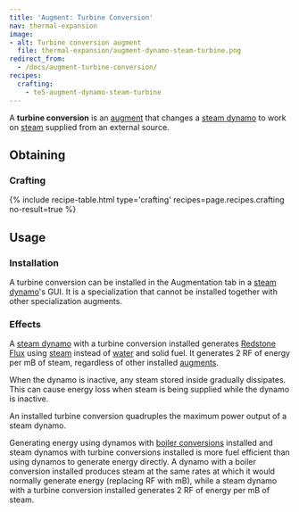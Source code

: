 ```yaml
---
title: 'Augment: Turbine Conversion'
nav: thermal-expansion
image:
- alt: Turbine conversion augment
  file: thermal-expansion/augment-dynamo-steam-turbine.png
redirect_from:
  - /docs/augment-turbine-conversion/
recipes:
  crafting:
    - te5-augment-dynamo-steam-turbine
---
```


A **turbine conversion** is an [augment](/docs/thermal-expansion/augments/) that changes a [steam
dynamo](/docs/thermal-expansion/steam-dynamo/) to work on [steam](/docs/thermal-foundation-2/steam/) supplied from an
external source.


Obtaining
---------

### Crafting
{% include recipe-table.html type='crafting' recipes=page.recipes.crafting no-result=true %}


Usage
-----

### Installation
A turbine conversion can be installed in the Augmentation tab in a [steam
dynamo](/docs/thermal-expansion/steam-dynamo/)'s GUI. It is a specialization that cannot be
installed together with other specialization augments.

### Effects
A [steam dynamo](/docs/thermal-expansion/steam-dynamo/) with a turbine conversion installed
generates [Redstone Flux](/docs/redstone-flux/) using [steam](/docs/thermal-foundation-2/steam/)
instead of [water](https://minecraft.gamepedia.com/Water) and solid fuel. It
generates 2 RF of energy per mB of steam, regardless of other installed
[augments](/docs/thermal-expansion/augments/).

When the dynamo is inactive, any steam stored inside gradually dissipates. This
can cause energy loss when steam is being supplied while the dynamo is inactive.

An installed turbine conversion quadruples the maximum power output of a steam
dynamo.

Generating energy using dynamos with [boiler
conversions](/docs/thermal-expansion/augment-boiler-conversion/) installed and steam dynamos with
turbine conversions installed is more fuel efficient than using dynamos to
generate energy directly. A dynamo with a boiler conversion installed produces
steam at the same rates at which it would normally generate energy (replacing RF
with mB), while a steam dynamo with a turbine conversion installed generates 2
RF of energy per mB of steam.
